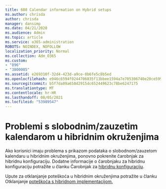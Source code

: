 ```yaml
---
title: 608 Calendar information on Hybrid setups
ms.author: chrisda
author: chrisda
manager: dansimp
ms.date: 04/21/2020
ms.audience: Admin
ms.topic: article
ms.service: o365-administration
ROBOTS: NOINDEX, NOFOLLOW
localization_priority: Normal
ms.collection: Adm_O365
ms.custom:
- "896"
- "3800005"
ms.assetid: e269310f-32d4-423d-a9ce-0b6fe5c8b5ed
ms.openlocfilehash: e946c6594f0244706835f13bbee1594a7e705306740e20ce599cad18d70fb79c
ms.sourcegitcommit: b5f7da89a650d2915dc652449623c78be6247175
ms.translationtype: MT
ms.contentlocale: hr-HR
ms.lasthandoff: 08/05/2021
ms.locfileid: "53989547"
---
```

# <a name="calendar-freebusy-issues-in-hybrid-environments"></a>Problemi s slobodnim/zauzetim kalendarom u hibridnim okruženjima

Ako korisnici imaju problema s prikazom podataka o slobodnom/zauzetom kalendaru u hibridnim okruženjima, ponovno pokrenite čarobnjak za hibridnu konfiguraciju. Dodatne informacije o čarobnjaku za hibridnu konfiguraciju potražite u članku Čarobnjak za [hibridnu konfiguraciju](https://go.microsoft.com/fwlink/p/?linkid=528149).

Upute za otklanjanje poteškoća u hibridnim okruženjima potražite u članku Otklanjanje [poteškoća s hibridnom implementacijom.](https://technet.microsoft.com/library/jj659053.aspx)
